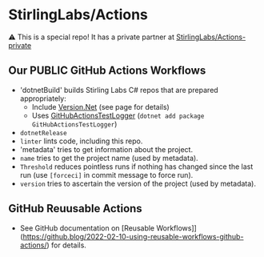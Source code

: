 # StirlingLabs/Actions

⚠️ This is a special repo!  It has a private partner at [StirlingLabs/Actions-private](https://github.com/StirlingLabs/Actions-private)


## Our **PUBLIC** GitHub Actions Workflows

- 'dotnetBuild' builds Stirling Labs C# repos that are prepared appropriately:
  - Include [Version.Net](https://github.com/StirlingLabs/Version.Net) (see page for details)
  - Uses [GitHubActionsTestLogger](https://github.com/Tyrrrz/GitHubActionsTestLogger) (`dotnet add package GitHubActionsTestLogger`)
- `dotnetRelease`
- `linter` lints code, including this repo.
- 'metadata' tries to get information about the project.
- `name` tries to get the project name (used by metadata).
- `Threshold` reduces pointless runs if nothing has changed since the last run (use `[forceci]` in commit message to force run).
- `version` tries to ascertain the version of the project (used by metadata).


## GitHub Reuusable Actions

- See GitHub documentation on [Reusable Workflows]](https://github.blog/2022-02-10-using-reusable-workflows-github-actions/) for details.
